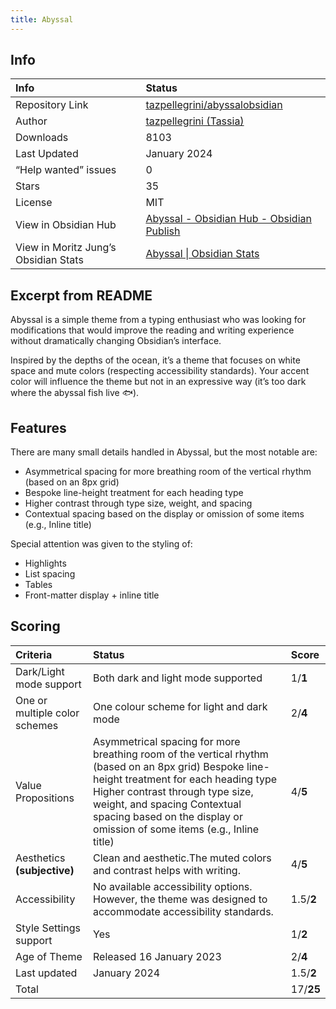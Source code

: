 ```yaml
---
title: Abyssal
---
```


## Info
| Info | Status |
| :---- | :---- |
| Repository Link | [tazpellegrini/abyssalobsidian](https://github.com/tazpellegrini/abyssalobsidian) |
| Author | [tazpellegrini (Tassia)](https://github.com/tazpellegrini) |
| Downloads | 8103 |
| Last Updated | January 2024 |
| “Help wanted” issues | 0 |
| Stars | 35 |
| License | MIT |
| View in Obsidian Hub | [Abyssal \- Obsidian Hub \- Obsidian Publish](https://publish.obsidian.md/hub/02+-+Community+Expansions/02.05+All+Community+Expansions/Themes/Abyssal) |
| View in Moritz Jung’s Obsidian Stats | [Abyssal \| Obsidian Stats](https://www.moritzjung.dev/obsidian-stats/themes/abyssal/) |

## Excerpt from README
Abyssal is a simple theme from a typing enthusiast who was looking for modifications that would improve the reading and writing experience without dramatically changing Obsidian’s interface.

Inspired by the depths of the ocean, it’s a theme that focuses on white space and mute colors (respecting accessibility standards). Your accent color will influence the theme but not in an expressive way (it’s too dark where the abyssal fish live 🐟).

## Features
There are many small details handled in Abyssal, but the most notable are:

- Asymmetrical spacing for more breathing room of the vertical rhythm (based on an 8px grid)  
- Bespoke line-height treatment for each heading type  
- Higher contrast through type size, weight, and spacing  
- Contextual spacing based on the display or omission of some items (e.g., Inline title)

Special attention was given to the styling of:

- Highlights  
- List spacing  
- Tables  
- Front-matter display \+ inline title

## Scoring
| Criteria | Status | Score |
| :---- | :---- | :---- |
| Dark/Light mode support | Both dark and light mode supported | 1/**1** |
| One or multiple color schemes | One colour scheme for light and dark mode | 2/**4** |
| Value Propositions | Asymmetrical spacing for more breathing room of the vertical rhythm (based on an 8px grid) Bespoke line-height treatment for each heading type Higher contrast through type size, weight, and spacing Contextual spacing based on the display or omission of some items (e.g., Inline title) | 4/**5** |
| Aesthetics **(subjective)** | Clean and aesthetic.The muted colors and contrast helps with writing. | 4/**5** |
| Accessibility | No available accessibility options. However, the theme was designed to accommodate accessibility standards. | 1.5/**2** |
| Style Settings support | Yes | 1/**2** |
| Age of Theme | Released 16 January 2023 | 2/**4** |
| Last updated | January 2024 | 1.5/**2** |
| Total |  | 17/**25** |